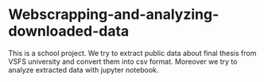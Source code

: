 # Webscrapping-and-analyzing-downloaded-data
This is a school project. We try to extract public data about final thesis from VSFS university and convert them into csv format. Moreover we try to analyze extracted data with jupyter notebook.
